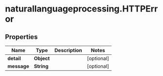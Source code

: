 # naturallanguageprocessing.HTTPError

## Properties

Name | Type | Description | Notes
------------ | ------------- | ------------- | -------------
**detail** | **Object** |  | [optional] 
**message** | **String** |  | [optional] 


